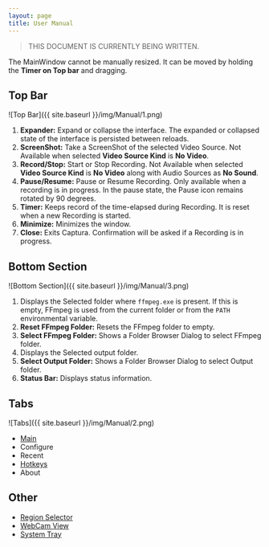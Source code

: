 ```yaml
---
layout: page
title: User Manual
---
```


> THIS DOCUMENT IS CURRENTLY BEING WRITTEN.

The MainWindow cannot be manually resized.
It can be moved by holding the **Timer on Top bar** and dragging.

## Top Bar
![Top Bar]({{ site.baseurl }}/img/Manual/1.png)

1. **Expander:** Expand or collapse the interface.
  The expanded or collapsed state of the interface is persisted between reloads.
2. **ScreenShot:** Take a ScreenShot of the selected Video Source.
  Not Available when selected **Video Source Kind** is **No Video**.
3. **Record/Stop:** Start or Stop Recording.
  Not Available when selected **Video Source Kind** is **No Video** along with Audio Sources as **No Sound**.
4. **Pause/Resume:** Pause or Resume Recording.
  Only available when a recording is in progress.
  In the pause state, the Pause icon remains rotated by 90 degrees.
5. **Timer:** Keeps record of the time-elapsed during Recording.
  It is reset when a new Recording is started.
6. **Minimize:** Minimizes the window.
7. **Close:** Exits Captura. Confirmation will be asked if a Recording is in progress.

## Bottom Section
![Bottom Section]({{ site.baseurl }}/img/Manual/3.png)

1. Displays the Selected folder where `ffmpeg.exe` is present. If this is empty, FFmpeg is used from the current folder or from the `PATH` environmental variable.
2. **Reset FFmpeg Folder:** Resets the FFmpeg folder to empty.
3. **Select FFmpeg Folder:** Shows a Folder Browser Dialog to select FFmpeg folder.
4. Displays the Selected output folder.
5. **Select Output Folder:** Shows a Folder Browser Dialog to select Output folder.
6. **Status Bar:** Displays status information.

## Tabs
![Tabs]({{ site.baseurl }}/img/Manual/2.png)

- [Main](main.html)
- Configure
- Recent
- [Hotkeys](hotkeys.html)
- About

## Other
- [Region Selector](region.html)
- [WebCam View](webcam.html)
- [System Tray](tray.html)